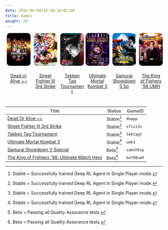 ```yaml
---
date: 2016-04-09T16:50:16+02:00
title: Games
weight: 20
---
```


<div>
  <figure style="margin-top: 0px; margin-bottom:0px; margin-right:1%; margin-left:1%; float:left; width:15.0%">
   <a href="/envs/games/doapp/"><img style="margin-bottom: 20px; border-radius: 10px;" src="/images/envs/doapp.jpg"/>
   <figcaption align="middle">Dead or Alive ++</figcaption></a>
  </figure>                                                                       
  <figure style="margin-top: 0px; margin-bottom:0px; margin-right:1%; margin-left:1%; float:left; width:15.0%;">
   <a href="/envs/games/sfiii3n/"><img style="margin-bottom: 20px; border-radius: 10px;" src="/images/envs/sfiii3n.jpg"/>
   <figcaption align="middle">Street Fighter III 3rd Strike</figcaption></a>
  </figure>                                                                       
  <figure style="margin-top: 0px; margin-bottom:40px; margin-right:auto; margin-left:1%; float:left; width:15.0%;">
   <a href="/envs/games/tektagt/"><img style="margin-bottom: 20px; border-radius: 10px;" src="/images/envs/tektagt.jpg"/>
   <figcaption align="middle">Tekken Tag Tournament</figcaption></a>
  </figure>                                                                       
  <figure style="margin-top: 0px; margin-bottom:0px; margin-right:1%; margin-left:1%; float:left; width:15.0%;">
   <a href="/envs/games/umk3/"><img style="margin-bottom: 20px; border-radius: 10px;" src="/images/envs/umk3.jpg"/>
   <figcaption align="middle">Ultimate Mortal Kombat 3</figcaption></a>
  </figure>                                                                       
  <figure style="margin-top: 0px; margin-bottom:0px; margin-right:1%; margin-left:1%; float:left; width:15.0%;">
   <a href="/envs/games/samsh5sp/"><img style="margin-bottom: 20px; border-radius: 10px;" src="/images/envs/samsh5sp.jpg"/>
   <figcaption align="middle">Samurai Showdown 5 Sp</figcaption></a>        
  </figure>                                                                       
  <figure style="margin-top: 0px; margin-bottom:0px; margin-right:auto; margin-left:1%; float:left; width:15.0%;">
   <a href="/envs/games/kof98umh/"><img style="margin-bottom: 20px; border-radius: 10px;" src="/images/envs/kof98umh.jpg"/>
   <figcaption align="middle">The King of Fighers '98 UMH</figcaption></a>
  </figure>                                                                       
</div>

| <strong><span style="color:#5B5B60;">Title</span></strong> | <strong><span style="color:#5B5B60;">Status</span></strong> | <strong><span style="color:#5B5B60;">GameID</span></strong>|
|-------------|-------------| ------|                                    
| <a href="/envs/games/doapp/">Dead Or Alive ++</a>                  | Stable[^1]| `doapp`|
| <a href="/envs/games/sfiii3n/">Street Fighter III 3rd Strike</a>     | Stable[^1]| `sfiii3n`|
| <a href="/envs/games/tektagt/">Tekken Tag Tournament</a>             | Stable[^1]| `tektagt`|
| <a href="/envs/games/umk3/">Ultimate Mortal Kombat 3</a>          | Stable[^1]| `umk3`|
| <a href="/envs/games/samsh5sp/">Samurai Showdown V Special</a>        | Beta[^2]| `samsh5sp`|
| <a href="/envs/games/kof98umh/">The King of Fighters '98: Ultimate Match Hero</a>    | Beta[^2]| `kof98umh`|

[^1]: Stable = Successfully trained Deep RL Agent in Single Player mode.
[^2]: Beta = Passing all Quality Assurance tests.

